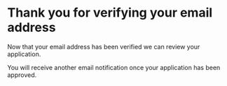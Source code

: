 # Thank you for verifying your email address

Now that your email address has been verified we can review your application.

You will receive another email notification once your application has been approved.
